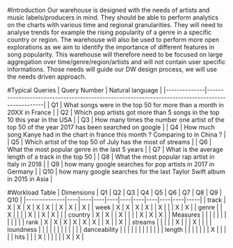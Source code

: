 #Introduction
Our warehouse is designed with the needs of artists and music labels/producers in mind. They should be able to perform analytics on the charts with various time and regional granularities. They will need to analyse trends for example the rising popularity of a genre in a specific country or region. The warehouse will also be used to perform more open explorations as we aim to identify the importance of different features in song popularity. This warehouse will therefore need to be focused on large aggregation over time/genre/region/artists and will not contain user specific informations.
Those needs will guide our DW design process, we will use the needs driven approach.

#Typical Queries
| Query Number | Natural language                                                                                |
|--------------|-------------------------------------------------------------------------------------------------|
| Q1           | What songs were in the top 50 for more than a month in 20XX in France                           |
| Q2           | Which pop artists got more than 5 songs in the top 10 this year in the USA                      |
| Q3           | How many times the number one artist of the top 50 of the year 2017 has been searched on google |
| Q4           | How much song Kanye had in the chart in france this month ? Comparing to in China ?             |
| Q5           | Which artist of the top 50 of July has the most of streams                                      |
| Q6           | What the most popular genre in the last 5 years                                                 |
| Q7           | What is the average length of a track in the top 50                                             |
| Q8           | What the most popular rap artist in Italy in 2018                                               |
| Q9           | how many google searches for pop artists in 2017 in Germany                                     |
| Q10          | how many google searches for the last Taylor Swift album in 2015 in Asia                        |

#Workload Table
| Dimensions   | Q1 | Q2 | Q3 | Q4 | Q5 | Q6 | Q7 | Q8 | Q9 | Q10 |
|--------------|----|----|----|----|----|----|----|----|----|-----|
| track        | X  | X  | X  | X  | X  |    | X  | X  |    | X   |
| week         | X  | X  | X  | X  |    | X  |    |    | X  | X   |
| genre        |    | X  |    |    |    | X  |    | X  | X  |     |
| country      | X  | X  |    | X  |    |    |    | X  | X  | X   |
| Measures     |    |    |    |    |    |    |    |    |    |     |
| rank         | X  | X  | X  | X  | X  | X  |    | X  |    | X   |
| streams      |    |    |    |    | X  |    |    | X  |    |     |
| loundness    |    |    |    |    |    |    |    |    |    |     |
| danceability |    |    |    |    |    |    |    |    |    |     |
| length       |    |    |    |    |    |    | X  |    |    |     |
| hits         |    |    | X  |    |    |    |    |    | X  | X   |
